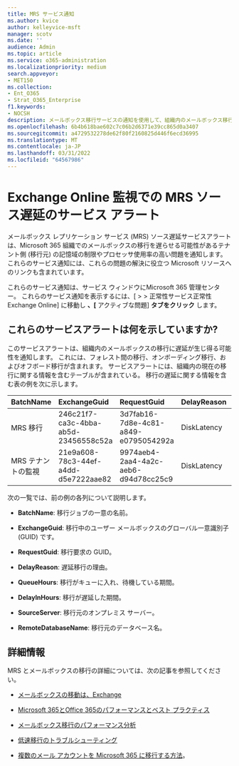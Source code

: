 ```yaml
---
title: MRS サービス通知
ms.author: kvice
author: kelleyvice-msft
manager: scotv
ms.date: ''
audience: Admin
ms.topic: article
ms.service: o365-administration
ms.localizationpriority: medium
search.appveyor:
- MET150
ms.collection:
- Ent_O365
- Strat_O365_Enterprise
f1.keywords:
- NOCSH
description: メールボックス移行サービスの通知を使用して、組織内のメールボックス移行要求の遅延を監視します。
ms.openlocfilehash: 6b4b618bae602c7c06b2d6371e39cc865d0a3407
ms.sourcegitcommit: a4729532278de62f80f2160825d446f6ecd36995
ms.translationtype: MT
ms.contentlocale: ja-JP
ms.lasthandoff: 03/31/2022
ms.locfileid: "64567986"
---
```

# <a name="service-alerts-for-mrs-source-delays-in-exchange-online-monitoring"></a>Exchange Online 監視での MRS ソース遅延のサービス アラート

メールボックス レプリケーション サービス (MRS) ソース遅延サービスアラートは、Microsoft 365 組織でのメールボックスの移行を遅らせる可能性があるテナント側 (移行元) の記憶域の制限やプロセッサ使用率の高い問題を通知します。 これらのサービス通知には、これらの問題の解決に役立つ Microsoft リソースへのリンクも含まれています。

これらのサービス通知は、サービス ウィンドウにMicrosoft 365 管理センター。 これらのサービス通知を表示するには、[<a href="https://go.microsoft.com/fwlink/p/?linkid=842900" target="_blank"></a> >  > 正常性サービス正常性Exchange Online] に移動し **、[** アクティブな問題] **タブをクリック** します。

## <a name="what-do-these-service-alerts-indicate"></a>これらのサービスアラートは何を示していますか?

このサービスアラートは、組織内のメールボックスの移行に遅延が生じ得る可能性を通知します。 これには、フォレスト間の移行、オンボーディング移行、およびオフボード移行が含まれます。 サービスアラートには、組織内の現在の移行に関する情報を含むテーブルが含まれている。 移行の遅延に関する情報を含む表の例を次に示します。

| BatchName | ExchangeGuid | RequestGuid | DelayReason |QueuedHours | DelayInHours | SourceServer | RemoteDatabaseName |
|:---------|:---------|:---------|:---------|:---------|:---------|:---------|:---------|
|MRS 移行|246c21f7-ca3c-4bba-ab5d-23456558c52a|3d7fab16-7d8e-4c81-a849-e0795054292a|DiskLatency|35.2|27.3|RD1GBL01EXCH003|GBL01EDAG001-db002|
|MRS テナントの監視|21e9a608-78c3-44ef-a4dd-d5e7222aae82|9974aeb4-2aa4-4a2c-aeb6-d94d78cc25c9|DiskLatency|0.4|0.9|RD1GBL01EXCH010|GBL01EDAG010-db003|

次の一覧では、前の例の各列について説明します。

- **BatchName**: 移行ジョブの一意の名前。

- **ExchangeGuid**: 移行中のユーザー メールボックスのグローバル一意識別子 (GUID) です。

- **RequestGuid**: 移行要求の GUID。

- **DelayReason**: 遅延移行の理由。

- **QueueHours**: 移行がキューに入れ、待機している期間。

- **DelayInHours**: 移行が遅延した期間。

- **SourceServer**: 移行元のオンプレミス サーバー。

- **RemoteDatabaseName**: 移行元のデータベース名。

## <a name="more-information"></a>詳細情報

MRS とメールボックスの移行の詳細については、次の記事を参照してください。

- [メールボックスの移動は、Exchange](/exchange/recipients/mailbox-moves)

- [Microsoft 365とOffice 365のパフォーマンスとベスト プラクティス](/exchange/mailbox-migration/office-365-migration-best-practices)

- [メールボックス移行のパフォーマンス分析](https://techcommunity.microsoft.com/t5/exchange-team-blog/mailbox-migration-performance-analysis/ba-p/587134)

- [低速移行のトラブルシューティング](https://techcommunity.microsoft.com/t5/exchange-team-blog/troubleshooting-slow-migrations/ba-p/1795706)

- [複数のメール アカウントを Microsoft 365 に移行する方法](/exchange/mailbox-migration/mailbox-migration)。
